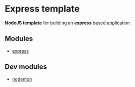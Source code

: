# Express template

**NodeJS template** for building an **express** based application



## Modules

* [express](https://expressjs.com/en/4x/api.html)



## Dev modules

* [nodemon](https://github.com/remy/nodemon#nodemon)